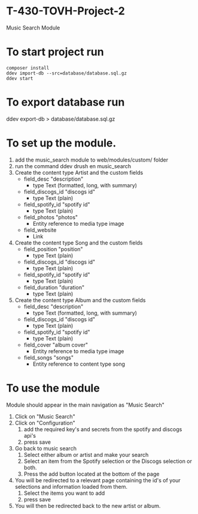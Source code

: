 # T-430-TOVH-Project-2
Music Search Module

# To start project run
```
composer install
ddev import-db --src=database/database.sql.gz
ddev start
```

# To export database run
ddev export-db > database/database.sql.gz

# To set up the module.
1. add the music_search module to web/modules/custom/ folder
2. run the command ddev drush en music_search
3. Create the content type Artist and the custom fields
   - field_desc "description"
     - type Text (formatted, long, with summary)
   - field_discogs_id "discogs id"
     - type Text (plain)
   - field_spotify_id "spotify id"
     - type Text (plain)
   - field_photos "photos"
     - Entity reference to media type image
   - field_website
     - Link
4. Create the content type Song and the custom fields
   - field_position "position"
     - type Text (plain)
   - field_discogs_id "discogs id"
     - type Text (plain)
   - field_spotify_id "spotify id"
     - type Text (plain)
   - field_duration "duration"
     - type Text (plain)
5. Create the content type Album and the custom fields
   - field_desc "description"
     - type Text (formatted, long, with summary)
   - field_discogs_id "discogs id"
     - type Text (plain)
   - field_spotify_id "spotify id"
     - type Text (plain)
   - field_cover "album cover"
     - Entity reference to media type image
   - field_songs "songs"
     - 	Entity reference to content type song

# To use the module
Module should appear in the main navigation as "Music Search"
1. Click on "Music Search"
2. Click on "Configuration"
   1. add the required key's and secrets from the spotify and discogs api's
   2. press save
3. Go back to music search
   1. Select either album or artist and make your search
   2. Select an item from the Spotify selection or the Discogs selection or both.
   3. Press the add button located at the bottom of the page
4. You will be redirected to a relevant page containing the id's of your selections and information loaded from them.
   1. Select the items you want to add
   2. press save
5. You will then be redirected back to the new artist or album.

